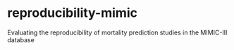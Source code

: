 # reproducibility-mimic
Evaluating the reproducibility of mortality prediction studies in the MIMIC-III database
